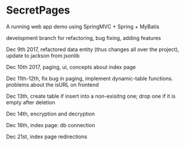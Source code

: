 # SecretPages

A running web app demo using SpringMVC + Spring + MyBatis

development branch for refactoring, bug fixing, adding features

Dec 9th 2017, refactored data entity (thus changes all over the project), update to jackson from jsonlib

Dec 10th 2017, paging, ui, concepts about index page

Dec 11th-12th, fix bug in paging, implement dynamic-table functions. problems about the isURL on frontend

Dec 13th, create table if  insert into a non-exisitng one; drop one if it is empty after deletion

Dec 14th, encryption and decryption

Dec 16th, index page: db connection

Dec 21st, index page redirections